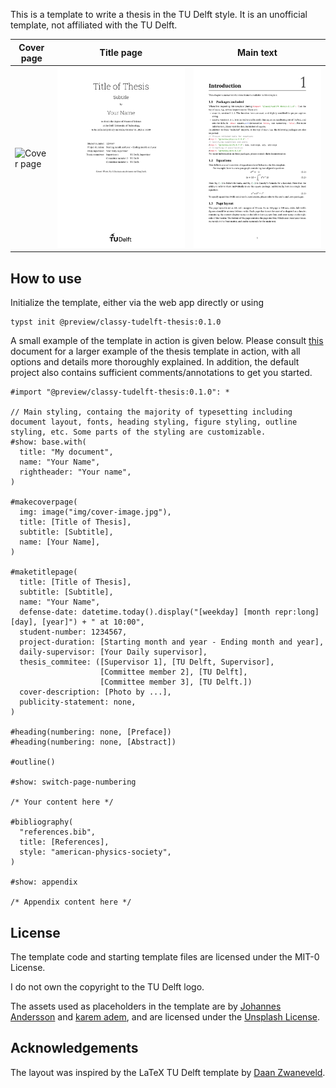 

This is a template to write a thesis in the TU Delft style. It is an unofficial template, not affiliated with the TU Delft.

| Cover page               | Title page               | Main text                |
|--------------------------|--------------------------|--------------------------|
| ![Cover page](https://raw.githubusercontent.com/Vector04/tudelft-thesis-template/refs/heads/master/docs/example-p1.png) | ![Title Page](https://raw.githubusercontent.com/Vector04/tudelft-thesis-template/refs/heads/master/docs/example-p2.png) | ![Main Text Page](https://raw.githubusercontent.com/Vector04/tudelft-thesis-template/refs/heads/master/docs/example-p6.png) |

## How to use
Initialize the template, either via the web app directly or using

```
typst init @preview/classy-tudelft-thesis:0.1.0
```
A small example of the template in action is given below. Please consult [this](https://github.com/Vector04/tudelft-thesis-template/blob/master/docs/Manual.pdf) document for a larger example of the thesis template in action, with all options and details more thoroughly explained. In addition, the default project also contains sufficient comments/annotations to get you started.
```typst
#import "@preview/classy-tudelft-thesis:0.1.0": *

// Main styling, containg the majority of typesetting including document layout, fonts, heading styling, figure styling, outline styling, etc. Some parts of the styling are customizable.
#show: base.with(
  title: "My document",
  name: "Your Name",
  rightheader: "Your name",
)

#makecoverpage(
  img: image("img/cover-image.jpg"),
  title: [Title of Thesis],
  subtitle: [Subtitle],
  name: [Your Name],
)

#maketitlepage(
  title: [Title of Thesis],
  subtitle: [Subtitle],
  name: "Your Name",
  defense-date: datetime.today().display("[weekday] [month repr:long] [day], [year]") + " at 10:00",
  student-number: 1234567,
  project-duration: [Starting month and year - Ending month and year],
  daily-supervisor: [Your Daily supervisor],
  thesis_commitee: ([Supervisor 1], [TU Delft, Supervisor],
                    [Committee member 2], [TU Delft],
                    [Committee member 3], [TU Delft.])
  cover-description: [Photo by ...],
  publicity-statement: none,
)

#heading(numbering: none, [Preface])
#heading(numbering: none, [Abstract])

#outline()

#show: switch-page-numbering

/* Your content here */

#bibliography(
  "references.bib",
  title: [References],
  style: "american-physics-society",
)

#show: appendix

/* Appendix content here */
```

## License

The template code and starting template files are licensed under the MIT-0 License. 

I do not own the copyright to the TU Delft logo. 

The assets used as placeholders in the template are by [Johannes Andersson](https://unsplash.com/@thejoltjoker?utm_content=creditCopyText&utm_medium=referral&utm_source=unsplash) and [karem adem](https://unsplash.com/@fezeikahapra?utm_content=creditCopyText&utm_medium=referral&utm_source=unsplash), and are licensed under the [Unsplash License](https://unsplash.com/license).

## Acknowledgements 

The layout was inspired by the LaTeX TU Delft template by [Daan Zwaneveld](https://github.com/dzwaneveld/tudelft-report-thesis-template).

